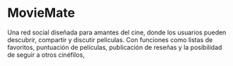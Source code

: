 # MovieMate
Una red social diseñada para amantes del cine, donde los usuarios pueden descubrir, compartir y discutir películas. Con funciones como listas de favoritos, puntuación de películas, publicación de reseñas y la posibilidad de seguir a otros cinéfilos,
